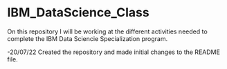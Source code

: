 # IBM_DataScience_Class
On this repository I will be working at the different activities needed to complete the IBM Data Sciencie Specialization program.

-20/07/22 Created the repository and made initial changes to the README file.
